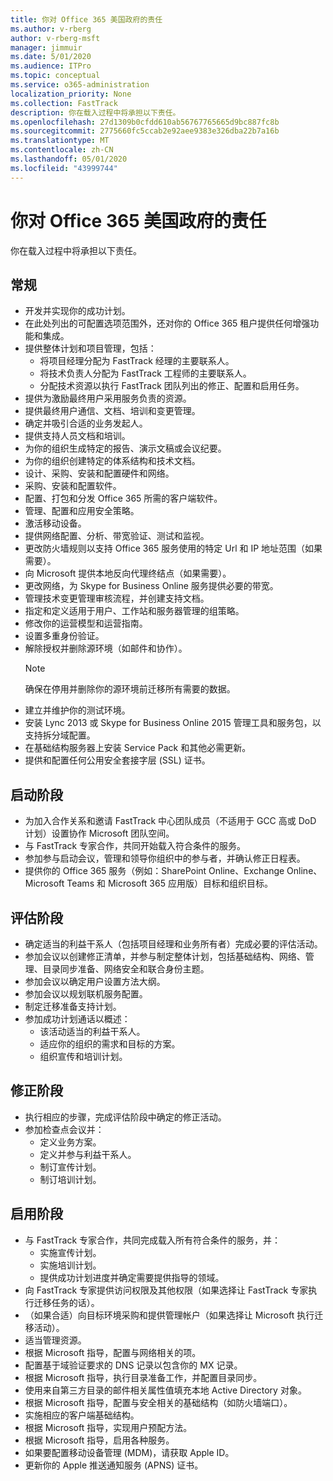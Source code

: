 ```yaml
---
title: 你对 Office 365 美国政府的责任
ms.author: v-rberg
author: v-rberg-msft
manager: jimmuir
ms.date: 5/01/2020
ms.audience: ITPro
ms.topic: conceptual
ms.service: o365-administration
localization_priority: None
ms.collection: FastTrack
description: 你在载入过程中将承担以下责任。
ms.openlocfilehash: 27d1309b0cfdd610ab56767765665d9bc887fc8b
ms.sourcegitcommit: 2775660fc5ccab2e92aee9383e326dba22b7a16b
ms.translationtype: MT
ms.contentlocale: zh-CN
ms.lasthandoff: 05/01/2020
ms.locfileid: "43999744"
---
```

# <a name="your-responsibilities-for-office-365-us-government"></a>你对 Office 365 美国政府的责任

你在载入过程中将承担以下责任。
  
## <a name="general"></a>常规

- 开发并实现你的成功计划。   
- 在此处列出的可配置选项范围外，还对你的 Office 365 租户提供任何增强功能和集成。    
- 提供整体计划和项目管理，包括：     
  - 将项目经理分配为 FastTrack 经理的主要联系人。   
  - 将技术负责人分配为 FastTrack 工程师的主要联系人。  
  - 分配技术资源以执行 FastTrack 团队列出的修正、配置和启用任务。   
- 提供为激励最终用户采用服务负责的资源。    
- 提供最终用户通信、文档、培训和变更管理。    
- 确定并吸引合适的业务发起人。     
- 提供支持人员文档和培训。     
- 为你的组织生成特定的报告、演示文稿或会议纪要。     
- 为你的组织创建特定的体系结构和技术文档。     
- 设计、采购、安装和配置硬件和网络。    
- 采购、安装和配置软件。     
- 配置、打包和分发 Office 365 所需的客户端软件。    
- 管理、配置和应用安全策略。    
- 激活移动设备。    
- 提供网络配置、分析、带宽验证、测试和监视。 
- 更改防火墙规则以支持 Office 365 服务使用的特定 Url 和 IP 地址范围（如果需要）。
- 向 Microsoft 提供本地反向代理终结点（如果需要）。     
- 更改网络，为 Skype for Business Online 服务提供必要的带宽。   
- 管理技术变更管理审核流程，并创建支持文档。    
- 指定和定义适用于用户、工作站和服务器管理的组策略。    
- 修改你的运营模型和运营指南。   
- 设置多重身份验证。   
- 解除授权并删除源环境（如邮件和协作）。 
    > [!NOTE]
    > 确保在停用并删除你的源环境前迁移所有需要的数据。   
- 建立并维护你的测试环境。  
- 安装 Lync 2013 或 Skype for Business Online 2015 管理工具和服务包，以支持拆分域配置。    
- 在基础结构服务器上安装 Service Pack 和其他必需更新。     
- 提供和配置任何公用安全套接字层 (SSL) 证书。 
    
## <a name="initiate-phase"></a>启动阶段

- 为加入合作关系和邀请 FastTrack 中心团队成员（不适用于 GCC 高或 DoD 计划）设置协作 Microsoft 团队空间。   
- 与 FastTrack 专家合作，共同开始载入符合条件的服务。    
- 参加参与启动会议，管理和领导你组织中的参与者，并确认修正日程表。    
- 提供你的 Office 365 服务（例如：SharePoint Online、Exchange Online、Microsoft Teams 和 Microsoft 365 应用版）目标和组织目标。
    
## <a name="assess-phase"></a>评估阶段

- 确定适当的利益干系人（包括项目经理和业务所有者）完成必要的评估活动。    
- 参加会议以创建修正清单，并参与制定整体计划，包括基础结构、网络、管理、目录同步准备、网络安全和联合身份主题。 
- 参加会议以确定用户设置方法大纲。     
- 参加会议以规划联机服务配置。    
- 制定迁移准备支持计划。    
- 参加成功计划通话以概述：   
  - 该活动适当的利益干系人。   
  - 适应你的组织的需求和目标的方案。   
  - 组织宣传和培训计划。
    
## <a name="remediate-phase"></a>修正阶段

- 执行相应的步骤，完成评估阶段中确定的修正活动。  
- 参加检查点会议并：   
  - 定义业务方案。  
  - 定义并参与利益干系人。  
  - 制订宣传计划。 
  - 制订培训计划。
    
## <a name="enable-phase"></a>启用阶段

- 与 FastTrack 专家合作，共同完成载入所有符合条件的服务，并：  
  - 实施宣传计划。   
  - 实施培训计划。   
  - 提供成功计划进度并确定需要提供指导的领域。  
- 向 FastTrack 专家提供访问权限及其他权限（如果选择让 FastTrack 专家执行迁移任务的话）。   
- （如果合适）向目标环境采购和提供管理帐户（如果选择让 Microsoft 执行迁移活动）。    
- 适当管理资源。     
- 根据 Microsoft 指导，配置与网络相关的项。    
- 配置基于域验证要求的 DNS 记录以包含你的 MX 记录。    
- 根据 Microsoft 指导，执行目录准备工作，并配置目录同步。   
- 使用来自第三方目录的邮件相关属性值填充本地 Active Directory 对象。    
- 根据 Microsoft 指导，配置与安全相关的基础结构（如防火墙端口）。    
- 实施相应的客户端基础结构。   
- 根据 Microsoft 指导，实现用户预配方法。    
- 根据 Microsoft 指导，启用各种服务。    
- 如果要配置移动设备管理 (MDM)，请获取 Apple ID。   
- 更新你的 Apple 推送通知服务 (APNS) 证书。
  